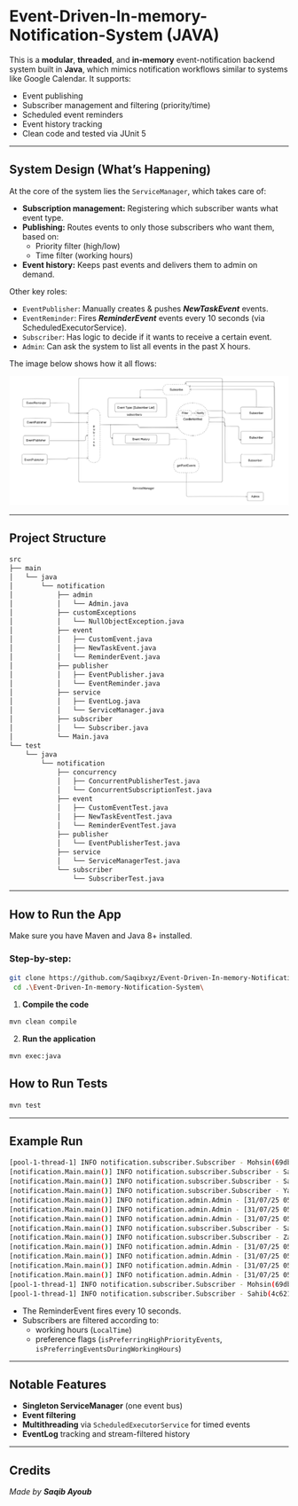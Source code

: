 # Event-Driven-In-memory-Notification-System (JAVA)

This is a **modular**, **threaded**, and **in-memory** event-notification backend system built in **Java**, which mimics
notification workflows similar to systems like Google Calendar. It supports:

- Event publishing
- Subscriber management and filtering (priority/time)
- Scheduled event reminders
- Event history tracking
- Clean code and tested via JUnit 5

---

## System Design (What’s Happening)

At the core of the system lies the `ServiceManager`, which takes care of:

- **Subscription management:** Registering which subscriber wants what event type.
- **Publishing:** Routes events to only those subscribers who want them, based on:
    - Priority filter (high/low)
    - Time filter (working hours)
- **Event history:** Keeps past events and delivers them to admin on demand.

Other key roles:

- `EventPublisher`: Manually creates & pushes _**NewTaskEvent**_ events.
- `EventReminder`: Fires **_ReminderEvent_** events every 10 seconds (via ScheduledExecutorService).
- `Subscriber`: Has logic to decide if it wants to receive a certain event.
- `Admin`: Can ask the system to list all events in the past X hours.

The image below shows how it all flows:

![System Design](SystemDesign.png)

---

## Project Structure

```
src
├── main
│   └── java
│       └── notification
│           ├── admin
│           │   └── Admin.java
│           ├── customExceptions
│           │   └── NullObjectException.java
│           ├── event
│           │   ├── CustomEvent.java
│           │   ├── NewTaskEvent.java
│           │   └── ReminderEvent.java
│           ├── publisher
│           │   ├── EventPublisher.java
│           │   └── EventReminder.java
│           ├── service
│           │   ├── EventLog.java
│           │   └── ServiceManager.java
│           ├── subscriber
│           │   └── Subscriber.java
│           └── Main.java
└── test
    └── java
        └── notification
            ├── concurrency
            │   ├── ConcurrentPublisherTest.java
            │   └── ConcurrentSubscriptionTest.java
            ├── event
            │   ├── CustomEventTest.java
            │   ├── NewTaskEventTest.java
            │   └── ReminderEventTest.java
            ├── publisher
            │   └── EventPublisherTest.java
            ├── service
            │   └── ServiceManagerTest.java
            └── subscriber
                └── SubscriberTest.java
```

---

## How to Run the App

Make sure you have Maven and Java 8+ installed.

### Step-by-step:

```bash
git clone https://github.com/Saqibxyz/Event-Driven-In-memory-Notification-System.git
 cd .\Event-Driven-In-memory-Notification-System\
```

1. **Compile the code**

```bash
mvn clean compile
```

2. **Run the application**

```bash
mvn exec:java
```

## How to Run Tests

```bash
mvn test
```

---

## Example Run

```bash
[pool-1-thread-1] INFO notification.subscriber.Subscriber - Mohsin(69dbea)  received ReminderEvent at 31/07/25 05:47:45
[notification.Main.main()] INFO notification.subscriber.Subscriber - Saqib(32c898)  received NewTaskEvent at 31/07/25 05:47:45
[notification.Main.main()] INFO notification.subscriber.Subscriber - Saqib(32c898)  received NewTaskEvent at 31/07/25 05:47:45
[notification.Main.main()] INFO notification.subscriber.Subscriber - Yawar(f52072)  received NewTaskEvent at 31/07/25 05:47:45
[notification.Main.main()] INFO notification.admin.Admin - [31/07/25 05:47] ReminderEvent - This is a reminder : [Mohsin(69dbea)]
[notification.Main.main()] INFO notification.admin.Admin - [31/07/25 05:47] NewTaskEvent - review project : [Saqib(32c898)]
[notification.Main.main()] INFO notification.admin.Admin - [31/07/25 05:47] NewTaskEvent - handle exceptions : [Saqib(32c898), Yawar(f52072)]
[notification.Main.main()] INFO notification.subscriber.Subscriber - Saqib(32c898)  received NewTaskEvent at 31/07/25 05:47:45
[notification.Main.main()] INFO notification.subscriber.Subscriber - Zahid(f23dc6)  received NewTaskEvent at 31/07/25 05:47:45
[notification.Main.main()] INFO notification.admin.Admin - [31/07/25 05:47] ReminderEvent - This is a reminder : [Mohsin(69dbea)]
[notification.Main.main()] INFO notification.admin.Admin - [31/07/25 05:47] NewTaskEvent - review project : [Saqib(32c898)]
[notification.Main.main()] INFO notification.admin.Admin - [31/07/25 05:47] NewTaskEvent - handle exceptions : [Saqib(32c898), Yawar(f52072)]
[notification.Main.main()] INFO notification.admin.Admin - [31/07/25 05:47] NewTaskEvent - Check bugs : [Saqib(32c898), Zahid(f23dc6)]
[pool-1-thread-1] INFO notification.subscriber.Subscriber - Mohsin(69dbea)  received ReminderEvent at 31/07/25 05:48:05
[pool-1-thread-1] INFO notification.subscriber.Subscriber - Sahib(4c621e)  received ReminderEvent at 31/07/25 05:48:05
```

- The ReminderEvent fires every 10 seconds.
- Subscribers are filtered according to:
    - working hours (`LocalTime`)
    - preference flags (`isPreferringHighPriorityEvents`, `isPreferringEventsDuringWorkingHours`)

---

## Notable Features

- **Singleton ServiceManager** (one event bus)
- **Event filtering**
- **Multithreading** via `ScheduledExecutorService` for timed events
- **EventLog** tracking and stream-filtered history

---

## Credits

_Made by **_Saqib Ayoub_**_





